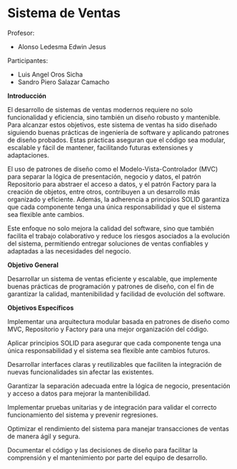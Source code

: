# Sistema de Ventas
 Profesor:

- Alonso Ledesma Edwin Jesus
  
 Participantes:
- Luis Angel Oros Sicha
- Sandro Piero Salazar Camacho

**Introducción**

 El desarrollo de sistemas de ventas modernos requiere no solo funcionalidad y eficiencia, sino también un diseño robusto y mantenible. Para alcanzar estos objetivos, este sistema de ventas ha sido diseñado siguiendo buenas prácticas de ingeniería de software y aplicando patrones de diseño probados. Estas prácticas aseguran que el código sea modular, escalable y fácil de mantener, facilitando futuras extensiones y adaptaciones.

El uso de patrones de diseño como el Modelo-Vista-Controlador (MVC) para separar la lógica de presentación, negocio y datos, el patrón Repositorio para abstraer el acceso a datos, y el patrón Factory para la creación de objetos, entre otros, contribuyen a un desarrollo más organizado y eficiente. Además, la adherencia a principios SOLID garantiza que cada componente tenga una única responsabilidad y que el sistema sea flexible ante cambios.

Este enfoque no solo mejora la calidad del software, sino que también facilita el trabajo colaborativo y reduce los riesgos asociados a la evolución del sistema, permitiendo entregar soluciones de ventas confiables y adaptadas a las necesidades del negocio.

**Objetivo General**

Desarrollar un sistema de ventas eficiente y escalable, que implemente buenas prácticas de programación y patrones de diseño, con el fin de garantizar la calidad, mantenibilidad y facilidad de evolución del software.

**Objetivos Específicos**

Implementar una arquitectura modular basada en patrones de diseño como MVC, Repositorio y Factory para una mejor organización del código.

Aplicar principios SOLID para asegurar que cada componente tenga una única responsabilidad y el sistema sea flexible ante cambios futuros.

Desarrollar interfaces claras y reutilizables que faciliten la integración de nuevas funcionalidades sin afectar las existentes.

Garantizar la separación adecuada entre la lógica de negocio, presentación y acceso a datos para mejorar la mantenibilidad.

Implementar pruebas unitarias y de integración para validar el correcto funcionamiento del sistema y prevenir regresiones.

Optimizar el rendimiento del sistema para manejar transacciones de ventas de manera ágil y segura.

Documentar el código y las decisiones de diseño para facilitar la comprensión y el mantenimiento por parte del equipo de desarrollo.


